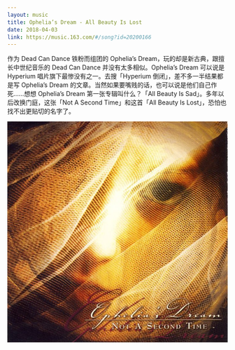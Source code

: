 ```yaml
---
layout: music
title: Ophelia’s Dream - All Beauty Is Lost
date: 2018-04-03
link: https://music.163.com/#/song?id=20200166
---
```


作为 Dead Can Dance 铁粉而组团的 Ophelia’s Dream，玩的却是新古典，跟擅长中世纪音乐的 Dead Can Dance 并没有太多相似。Ophelia’s Dream 可以说是 Hyperium 唱片旗下最惨没有之一。去搜「Hyperium 倒闭」，差不多一半结果都是写 Ophelia’s Dream 的文章。当然如果要嘴贱的话，也可以说是他们自己作死……想想 Ophelia’s Dream 第一张专辑叫什么？「All Beauty Is Sad」。多年以后改换门庭，这张「Not A Second Time」和这首「All Beauty Is Lost」，恐怕也找不出更贴切的名字了。

![Ophelia’s Dream - Not A Second Time](images/ophelia-s-dream-not-a-second-time.jpg)
